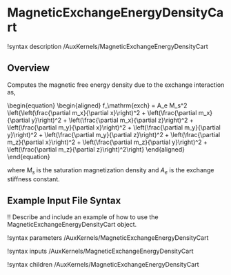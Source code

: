 # MagneticExchangeEnergyDensityCart

!syntax description /AuxKernels/MagneticExchangeEnergyDensityCart

## Overview

Computes the magnetic free energy density due to the exchange interaction as,

\begin{equation}
  \begin{aligned}
  f_\mathrm{exch} = A_e M_s^2 \left\{\left(\frac{\partial m_x}{\partial x}\right)^2 + \left(\frac{\partial m_x}{\partial y}\right)^2 + \left(\frac{\partial m_x}{\partial z}\right)^2 + \left(\frac{\partial m_y}{\partial x}\right)^2 + \left(\frac{\partial m_y}{\partial y}\right)^2 + \left(\frac{\partial m_y}{\partial z}\right)^2 + \left(\frac{\partial m_z}{\partial x}\right)^2 + \left(\frac{\partial m_z}{\partial y}\right)^2 + \left(\frac{\partial m_z}{\partial z}\right)^2\right\}
  \end{aligned}
\end{equation}

where $M_s$ is the saturation magnetization density and $A_e$ is the exchange stiffness constant.

## Example Input File Syntax

!! Describe and include an example of how to use the MagneticExchangeEnergyDensityCart object.

!syntax parameters /AuxKernels/MagneticExchangeEnergyDensityCart

!syntax inputs /AuxKernels/MagneticExchangeEnergyDensityCart

!syntax children /AuxKernels/MagneticExchangeEnergyDensityCart
